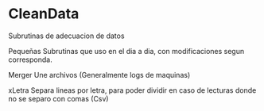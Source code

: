 # CleanData
 Subrutinas de adecuacion de datos

Pequeñas Subrutinas que uso en el dia a dia, con modificaciones segun corresponda. 

Merger
Une archivos (Generalmente logs de maquinas) 

xLetra
Separa lineas por letra, para poder dividir en caso de lecturas donde no se separo con comas (Csv) 

